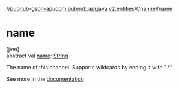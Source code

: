 //[pubnub-gson-api](../../../index.md)/[com.pubnub.api.java.v2.entities](../index.md)/[Channel](index.md)/[name](name.md)

# name

[jvm]\
abstract val [name](name.md): [String](https://kotlinlang.org/api/latest/jvm/stdlib/kotlin-stdlib/kotlin/-string/index.html)

The name of this channel. Supports wildcards by ending it with &quot;.*&quot;

See more in the [documentation](https://www.pubnub.com/docs/general/channels/overview)
